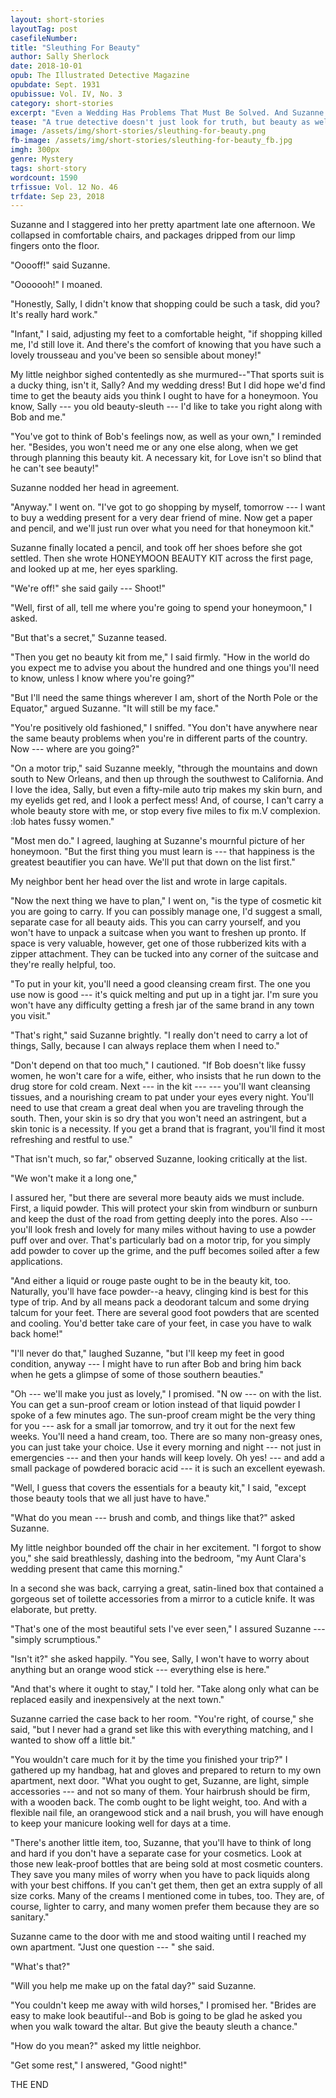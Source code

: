```yaml
---
layout: short-stories
layoutTag: post
casefileNumber: 
title: "Sleuthing For Beauty"
author: Sally Sherlock
date: 2018-10-01
opub: The Illustrated Detective Magazine 
opubdate: Sept. 1931
opubissue: Vol. IV, No. 3
category: short-stories
excerpt: "Even a Wedding Has Problems That Must Be Solved. And Suzanne Learns the Folly of Trying to Make a Mystery of Her Honeymoon When the Beauty Sleuth Is on the Case!"
tease: "A true detective doesn't just look for truth, but beauty as well."
image: /assets/img/short-stories/sleuthing-for-beauty.png
fb-image: /assets/img/short-stories/sleuthing-for-beauty_fb.jpg
imgh: 300px
genre: Mystery 
tags: short-story
wordcount: 1590
trfissue: Vol. 12 No. 46
trfdate: Sep 23, 2018
---
```


Suzanne and I staggered into her pretty apartment late one afternoon. We collapsed in comfortable chairs, and packages dripped from our limp fingers onto the floor.

"Ooooff!" said Suzanne.

"Ooooooh!" I moaned.

"Honestly, Sally, I didn't know that shopping could be such a task, did you? It's really hard work."

"Infant," I said, adjusting my feet to a comfortable height, "if shopping killed me, I'd still love it. And there's the comfort of knowing that you have such a lovely trousseau and you've been so sensible about money!"

My little neighbor sighed contentedly as she murmured--"That sports suit is a ducky thing, isn't it, Sally? And my wedding dress! But I did hope we'd find time to get the beauty aids you think I ought to have for a honeymoon. You know, Sally --- you old beauty-sleuth --- I'd like to take you right along with Bob and me."

"You've got to think of Bob's feelings now, as well as your own," I reminded her. "Besides, you won't need me or any one else along, when we get through planning this beauty kit. A necessary kit, for Love isn't so blind that he can't see beauty!"

Suzanne nodded her head in agreement.

"Anyway." I went on. "I've got to go shopping by myself, tomorrow --- l want to buy a wedding present for a very dear friend of mine. Now get a paper and pencil, and we'll just run over what you need for that honeymoon kit."

Suzanne finally located a pencil, and took off her shoes before she got settled. Then she wrote HONEYMOON BEAUTY KIT across the first page, and looked up at me, her eyes sparkling.

"We're off!" she said gaily --- Shoot!"

"Well, first of all, tell me where you're going to spend your honeymoon," I asked.

"But that's a secret," Suzanne teased.

"Then you get no beauty kit from me," I said firmly. "How in the world do you expect me to advise you about the hundred and one things you'll need to know, unless I know where you're going?"

"But I'll need the same things wherever I am, short of the North Pole or the Equator," argued Suzanne. "It will still be my face."

"You're positively old fashioned," I sniffed. "You don't have anywhere near the same beauty problems when you're in different parts of the country. Now --- where are you going?"

"On a motor trip," said Suzanne meekly, "through the mountains and down south to New Orleans, and then up through the southwest to California. And I love the idea, Sally, but even a fifty-mile auto trip makes my skin burn, and my eyelids get red, and I look a perfect mess! And, of course, I can't carry a whole beauty store with me, or stop every five miles to fix m.V complexion. :lob hates fussy women."

"Most men do." I agreed, laughing at Suzanne's mournful picture of her honeymoon. "But the first thing you must learn is --- that  happiness is the greatest beautifier you can have. We'll put that down on the list first."

My neighbor bent her head over the list and wrote in large capitals.

"Now the next thing we have to plan," I went on, "is the type of cosmetic kit you are going to carry. If you can possibly manage one, I'd suggest a small, separate case for all beauty aids. This you can carry yourself, and you won't have to unpack a suitcase when you want to freshen up pronto. If space is very valuable, however, get one of those rubberized kits with a zipper attachment. They can be tucked into any corner of the suitcase and they're really helpful, too.

"To put in your kit, you'll need a good cleansing cream first. The one you use now is good --- it's quick melting and put up in a tight jar. I'm sure you won't have any difficulty getting a fresh jar of the same brand in any town you visit."

"That's right," said Suzanne brightly. "I really don't need to carry a lot of things, Sally, because I can always replace them when I need to."

"Don't depend on that too much," I cautioned. "If Bob doesn't like fussy women, he won't care for a wife, either, who insists that he run down to the drug store for cold cream. Next --- in the kit ---  --- you'll want cleansing tissues, and a nourishing cream to pat under your eyes every night. You'll need to use that cream a great deal when you are traveling through the south. Then, your skin is so dry that you won't need an astringent, but a skin tonic is a necessity. If you get a brand that is fragrant, you'll find it most refreshing and restful to use."

"That isn't much, so far," observed Suzanne, looking critically at the list.

"We won't make it a long one,"

I assured her, "but there are several more beauty aids we must include. First, a liquid powder. This will protect your skin from windburn or sunburn and keep the dust of the road from getting deeply into the pores. Also --- you'll look fresh and lovely for many miles without having to use a powder puff over and over. That's particularly bad on a motor trip, for you simply add powder to cover up the grime, and the puff becomes soiled after a few applications.

"And either a liquid or rouge paste ought to be in the beauty kit, too. Naturally, you'll have face powder--a heavy, clinging kind is best for this type of trip. And by all means pack a deodorant talcum and some drying talcum for your feet. There are several good foot powders that are scented and cooling. You'd better take care of your feet, in case you have to walk back home!"

"I'll never do that," laughed Suzanne, "but I'll keep my feet in good condition, anyway --- I might have to run after Bob and bring him back when he gets a glimpse of some of those southern beauties."

"Oh --- we'll make you just as lovely," I promised. "N ow --- on with the list. You can get a sun-proof cream or lotion instead of that liquid powder I spoke of a few minutes ago. The sun-proof cream might be the very thing for you --- ask for a small jar tomorrow, and try it out for the next few weeks. You'll need a hand cream, too. There are so many non-greasy ones, you can just take your choice. Use it every morning and night --- not just in emergencies --- and then your hands will keep lovely. Oh yes! --- and add a small package of powdered boracic acid --- it is such an excellent eyewash.

"Well, I guess that covers the essentials for a beauty kit," I said, "except those beauty tools that we all just have to have."

"What do you mean --- brush and comb, and things like that?" asked Suzanne.

My little neighbor bounded off the chair in her excitement. "I forgot to show you," she said breathlessly, dashing into the bedroom, "my Aunt Clara's wedding present that came this morning."

In a second she was back, carrying a great, satin-lined box that contained a gorgeous set of toilette accessories from a mirror to a cuticle knife. It was elaborate, but pretty.

"That's one of the most beautiful sets I've ever seen," I assured Suzanne --- "simply scrumptious."

"Isn't it?" she asked happily. "You see, Sally, I won't have to worry about anything but an orange wood stick --- everything else is here."

"And that's where it ought to stay," I told her. "Take along only what can be replaced easily and inexpensively at the next town."

Suzanne carried the case back to her room. "You're right, of course," she said, "but I never had a grand set like this with everything matching, and I wanted to show off a little bit."

"You wouldn't care much for it by the time you finished your trip?" I gathered up my handbag, hat and gloves and prepared to return to my own apartment, next door. "What you ought to get, Suzanne, are light, simple accessories --- and not so many of them. Your hairbrush should be firm, with a wooden back. The comb ought to be light weight, too. And with a flexible nail file, an orangewood stick and a nail brush, you will have enough to keep your manicure looking well for days at a time.

"There's another little item, too, Suzanne, that you'll have to think of long and hard if you don't have a separate case for your cosmetics. Look at those new leak-proof bottles that are being sold at most cosmetic counters. They save you many miles of worry when you have to pack liquids along with your best chiffons. If you can't get them, then get an extra supply of all size corks. Many of the creams I mentioned come in tubes, too. They are, of course, lighter to carry, and many women prefer them because they are so sanitary."

Suzanne came to the door with me and stood waiting until I reached my own apartment. "Just one question --- " she said.

"What's that?"

"Will you help me make up on the fatal day?" said Suzanne.

"You couldn't keep me away with wild horses," I promised her. "Brides are easy to make look beautiful--and Bob is going to be glad he asked you when you walk toward the altar. But give the beauty sleuth a chance."

"How do you mean?" asked my little neighbor.

"Get some rest," I answered, "Good night!"

<p id="theend">THE END</p>
